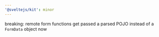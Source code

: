 ```yaml
---
'@sveltejs/kit': minor
---
```


breaking: remote form functions get passed a parsed POJO instead of a `FormData` object now
